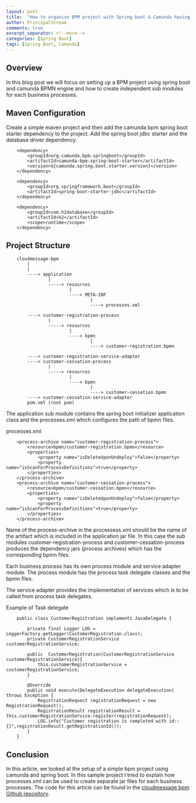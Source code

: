 ```yaml
---
layout: post
title:  "How to organize BPM project with Spring boot & Camunda having separate modules for each process."
author: PrincipalStream
comments: true
excerpt_separator: <!--more-->
categories: [Spring Boot]
tags: [Spring Boot, Camunda]
---
```


## Overview

In this blog post we will focus on setting up a BPM project using spring boot and camunda BPMN engine and how to create independent sub modules for each business processes.

## Maven Configuration

Create a simple maven project and then add the camunda bpm spring boot starter dependency to the project. Add the spring boot jdbc starter and the database driver dependency.

        <dependency>
            <groupId>org.camunda.bpm.springboot</groupId>
            <artifactId>camunda-bpm-spring-boot-starter</artifactId>
            <version>${camunda.spring.boot.starter.version}</version>
        </dependency>

        <dependency>
            <groupId>org.springframework.boot</groupId>
            <artifactId>spring-boot-starter-jdbc</artifactId>
        </dependency>

        <dependency>
            <groupId>com.h2database</groupId>
            <artifactId>h2</artifactId>
            <scope>runtime</scope>
        </dependency>


## Project Structure 

        cloudmessage-bpm
            |
            |
            ----> application
                    |
                    -----> resources
                            |
                            ----> META-INF
                                    |
                                    ----> processes.xml

            ----> customer-registration-process
                    |
                    -----> resources
                            |
                            ----> bpmn
                                    |
                                    ----> customer-registration.bpmn

            ----> customer-registration-service-adapter
            ----> customer-cessation-process 
                    |
                    -----> resources
                            |
                            ----> bpmn
                                    |
                                    ----> customer-cessation.bpmn
            ----> customer-cessation-service-adapter
            pom.xml (root pom)

The application sub module contains the spring boot initializer application class and the processes.xml which configures the path of bpmn files.

processes.xml

        <process-archive name="customer-registration-process">
            <resource>bpmn/customer-registration.bpmn</resource>
            <properties>
                <property name="isDeleteUponUndeploy">false</property>
                <property name="isScanForProcessDefinitions">true</property>
            </properties>
        </process-archive>
        <process-archive name="customer-cessation-process">
            <resource>bpmn/customer-cessation.bpmn</resource>
            <properties>
                <property name="isDeleteUponUndeploy">false</property>
                <property name="isScanForProcessDefinitions">true</property>
            </properties>
        </process-archive>

Name of the process-archive in the processess.xml should be the name of the artifact which is included in the application jar file. In this case the sub modules customer-registration-process and customer-cessation-process produces the dependency jars (process archives) which has the corresponding bpmn files.  

Each business process has its own process module and service adapter module. The process module has the process task delegate classes and the bpmn files. 

The service adapter provides the implementation of services which is to be called from process task delegates.


Example of Task delegate

        public class CustomerRegistration implements JavaDelegate {

            private final Logger LOG = LoggerFactory.getLogger(CustomerRegistration.class);
            private CustomerRegistrationService customerRegistrationService;

            public  CustomerRegistration(CustomerRegistrationService customerRegistrationService){
                this.customerRegistrationService = customerRegistrationService;
            }

            @Override
            public void execute(DelegateExecution delegateExecution) throws Exception {
                RegistrationRequest registrationRequest = new RegistrationRequest();
                RegistrationResult registrationResult = this.customerRegistrationService.register(registrationRequest);
                LOG.info("Customer registration is completed with id:: {}",registrationResult.getRegistrationId());
            }
        }

## Conclusion

In this article, we looked at the setup of a simple bpm project using camunda and spring boot. In this sample project I tried to explain how processes.xml can be used to create separate jar files for each business processes.
The code for this article can be found in the [cloudmessage bpm Github repository](https://github.com/asyncstream/cloudmessage-bpm).